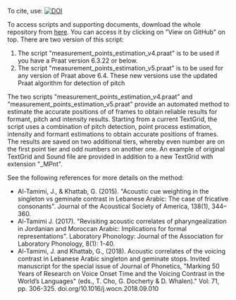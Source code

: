 To cite, use: [![DOI](https://zenodo.org/badge/122322703.svg)](https://zenodo.org/badge/latestdoi/122322703)

To access scripts and supporting documents, download the whole repository from [here](https://github.com/JalalAl-Tamimi/Praat-Measurement-points). You can access it by clicking on "View on GitHub" on top.
There are two version of this script:

1) The script "measurement_points_estimation_v4.praat" is to be used if you have a Praat version 6.3.22 or below.
2) The script "measurement_points_estimation_v5.praat" is to be used for any version of Praat above 6.4. These new versions use the updated Praat algorithm for detection of pitch


The two scripts "measurement_points_estimation_v4.praat" and "measurement_points_estimation_v5.praat" provide an automated method to estimate the accurate positions of of frames to 
obtain reliable results for formant, pitch and intensity results. Starting from a current TextGrid, the script uses a combination
of pitch detection, point process estimation, intensity and formant estimations to obtain accurate positions of frames.
The results are saved on two additional tiers, whereby even number are on the first point tier and odd numbers on another one.
An example of original TextGrid and Sound file are provided in addition to a new TextGrid with extension "_MPnt".

See the following references for more details on the method:

* Al-Tamimi, J., & Khattab, G. (2015). "Acoustic cue weighting in the singleton vs geminate contrast in Lebanese Arabic: The case of fricative consonants". Journal of the Acoustical Society of America, 138(1), 344–360.
* Al-Tamimi J. (2017). "Revisiting acoustic correlates of pharyngealization in Jordanian and Moroccan Arabic: Implications for formal representations". Laboratory Phonology: Journal of the Association for Laboratory Phonology, 8(1): 1-40.
* Al-Tamimi, J. and Khattab, G., (2018). Acoustic correlates of the voicing contrast in Lebanese Arabic singleton and geminate stops. Invited manuscript for the special issue of Journal of Phonetics, "Marking 50 Years of Research on Voice Onset Time and the Voicing Contrast in the World’s Languages" (eds., T. Cho, G. Docherty & D. Whalen)." Vol: 71, pp. 306-325. doi.org/10.1016/j.wocn.2018.09.010

